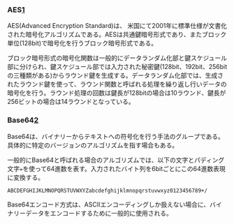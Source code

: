 ### AES[1]

AES(Advanced Encryption Standard)は、 米国にて2001年に標準仕様が文書化された暗号化アルゴリズムである。AESは共通鍵暗号形式であり、またブロック単位(128bit)で暗号化を行うブロック暗号形式である。

ブロック暗号形式の暗号化関数は一般的にデータランダム化部と鍵スケジュール部に分けられ、鍵スケジュール部では入力された秘密鍵(128bit、192bit、256bitの三種類がある)からラウンド鍵を生成する。データランダム化部では、生成されたラウンド鍵を使って、ラウンド関数と呼ばれる処理を繰り返し行いデータの暗号化を行う。ラウンド処理の回数は鍵長が128bitの場合は10ラウンド、鍵長が256ビットの場合は14ラウンドとなっている。

### Base64[2]

Base64は、バイナリーからテキストへの符号化を行う手法のグループである。具体的に特定のバージョンのアルゴリズムを指す場合もある。

一般的にBase64と呼ばれる場合のアルゴリズムでは、以下の文字とパディング文字`=`を使って64進数を表す。入力されたバイト列を6bitごとにこの64進数表現に変換する。

```
ABCDEFGHIJKLMNOPQRSTUVWXYZabcdefghijklmnopqrstuvwxyz0123456789+/
```

Base64エンコード方式は、ASCIIエンコーディングしか扱えない場合に、バイナリーデータをエンコードするために一般的に使用される。

[1]: https://www.jstage.jst.go.jp/article/itej/69/7/69_553/_pdf
[2]: https://developer.mozilla.org/ja/docs/Glossary/Base64

